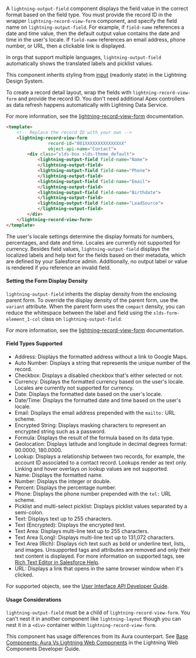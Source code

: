 A `lightning-output-field` component displays the field value in the correct
format based on the field type. You must provide the record ID in the wrapper
`lightning-record-view-form` component, and specify the field name on
`lightning-output-field`. For example, if `field-name` references a date and
time value, then the default output value contains the date and time in the
user's locale. If `field-name` references an email address, phone number, or
URL, then a clickable link is displayed.

In orgs that support multiple languages, `lightning-output-field` automatically
shows the translated labels and picklist values.

This component inherits styling from
[input](https://www.lightningdesignsystem.com/components/input/) (readonly
state) in the Lightning Design System.

To create a record detail layout, wrap the fields with
`lightning-record-view-form` and provide the record ID. You don't need
additional Apex controllers as data refresh happens
automatically with Lightning Data Service.

For more information, see the [lightning-record-view-form](bundle/lightning-record-view-form/documentation) documentation.

```html
<template>
    <!-- Replace the record ID with your own -->
    <lightning-record-view-form
                record-id="001XXXXXXXXXXXXXXX"
                object-api-name="Contact">
        <div class="slds-box slds-theme_default">
            <lightning-output-field field-name="Name">
            </lightning-output-field>
            <lightning-output-field field-name="Phone">
            </lightning-output-field>
            <lightning-output-field field-name="Email">
            </lightning-output-field>
            <lightning-output-field field-name="Birthdate">
            </lightning-output-field>
            <lightning-output-field field-name="LeadSource">
            </lightning-output-field>
        </div>
    </lightning-record-view-form>
</template>
```

The user's locale settings determine the display formats for numbers,
percentages, and date and time. Locales are currently not supported for
currency. Besides field values, `lightning-output-field` displays the localized
labels and help text for the fields based on their metadata, which are defined
by your Salesforce admin. Additionally, no output label or value is rendered
if you reference an invalid field.

#### Setting the Form Display Density

`lightning-output-field` inherits the display density from the enclosing parent form. To override the display density of the parent form, use the `variant` attribute.
When the parent form uses the `compact` density, you can reduce the whitespace between the label and field using the `slds-form-element_1-col` class on `lightning-output-field`.

For more information, see the [lightning-record-view-form](bundle/lightning-record-view-form/documentation) documentation.


#### Field Types Supported

  * Address: Displays the formatted address without a link to Google Maps.
  * Auto Number: Displays a string that represents the unique number of the record.
  * Checkbox: Displays a disabled checkbox that's either selected or not.
  * Currency: Displays the formatted currency based on the user's locale. Locales are currently not supported for currency.
  * Date: Displays the formatted date based on the user's locale.
  * Date/Time: Displays the formatted date and time based on the user's locale.
  * Email: Displays the email address prepended with the `mailto:` URL scheme.
  * Encrypted String: Displays masking characters to represent an encrypted string such as a password.
  * Formula: Displays the result of the formula based on its data type.
  * Geolocation: Displays latitude and longitude in decimal degrees format: 90.0000, 180.0000.
  * Lookup: Displays a relationship between two records, for example, the account ID associated to a contact record. Lookups render as text only. Linking and hover overlays on lookup values are not supported.
  * Name: Displays the formatted name.
  * Number: Displays the integer or double.
  * Percent: Displays the percentage number.
  * Phone: Displays the phone number prepended with the `tel:` URL scheme.
  * Picklist and multi-select picklist: Displays picklist values separated by a semi-colon.
  * Text: Displays text up to 255 characters.
  * Text (Encrypted): Displays the encrypted text.
  * Text Area: Displays multi-line text up to 255 characters.
  * Text Area (Long): Displays multi-line text up to 131,072 characters.
  * Text Area (Rich): Displays rich text such as bold or underline text, lists, and images. Unsupported tags and attributes are removed and only their text content is displayed. For more information on supported tags, see [Rich Text Editor in Salesforce Help](https://help.salesforce.com/articleView?id=fields_using_html_editor.htm).
  * URL: Displays a link that opens in the same browser window when it's clicked.

For supported objects, see the [User Interface API Developer Guide](https://developer.salesforce.com/docs/atlas.en-us.uiapi.meta/uiapi/ui_api_get_started_supported_objects.htm).

#### Usage Considerations

`lightning-output-field` must be a child of `lightning-record-view-form`. You can't nest it in another component like `lightning-layout` though you can nest it in a `<div>` container within `lightning-record-view-form`.

This component has usage differences from its Aura counterpart. See [Base Components: Aura Vs Lightning Web Components](docs/component-library/documentation/lwc/lwc.migrate_map_aura_lwc_components) in the Lightning Web Components Developer Guide.
